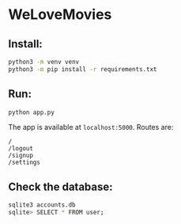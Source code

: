 # WeLoveMovies

## Install:
```sh
python3 -m venv venv
python3 -m pip install -r requirements.txt
```

## Run:
```sh
python app.py
```

The app is available at `localhost:5000`. Routes are:
```
/
/logout
/signup
/settings
```

## Check the database:
```sh
sqlite3 accounts.db
sqlite> SELECT * FROM user;
```
